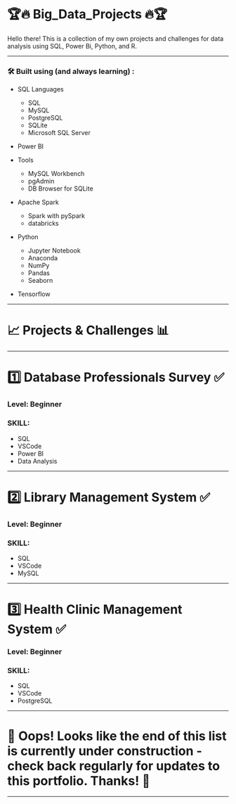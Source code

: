 # :trophy::fire: Big_Data_Projects :fire::trophy:
Hello there! This is a collection of my own projects and challenges for data analysis using SQL, Power Bi, Python, and R.

---

### :hammer_and_wrench: Built using (and always learning) :
- SQL Languages
  - SQL
  - MySQL
  - PostgreSQL
  - SQLite
  - Microsoft SQL Server

- Power BI

- Tools
  - MySQL Workbench
  - pgAdmin
  - DB Browser for SQLite

- Apache Spark
  - Spark with pySpark
  - databricks
  
- Python
  - Jupyter Notebook
  - Anaconda 
  - NumPy
  - Pandas
  - Seaborn
  
- Tensorflow

---

# :chart_with_upwards_trend: Projects & Challenges :bar_chart:

---

# :one: Database Professionals Survey :white_check_mark:
### Level: Beginner
### SKILL:
- SQL
- VSCode
- Power BI
- Data Analysis

---

# :two: Library Management System :white_check_mark:
### Level: Beginner
### SKILL:
- SQL
- VSCode
- MySQL

---

# :three: Health Clinic Management System :white_check_mark:
### Level: Beginner
### SKILL:
- SQL
- VSCode
- PostgreSQL

---

# :construction: Oops! Looks like the end of this list is currently under construction - check back regularly for updates to this portfolio. Thanks! :construction:

---
